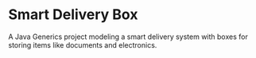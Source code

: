 # Smart Delivery Box
A Java Generics project modeling a smart delivery system with boxes for storing items like documents and electronics.
